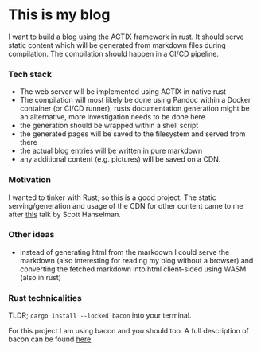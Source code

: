 
# This is my blog

I want to build a blog using the ACTIX framework in rust.
It should serve static content which will be generated from markdown files 
during compilation. The compilation should happen in a CI/CD pipeline.

### Tech stack

* The web server will be implemented using ACTIX in native rust
* The compilation will most likely be done using Pandoc within a Docker container (or CI/CD runner), 
rusts documentation generation might be an alternative, more investigation needs to be done here
* the generation should be wrapped within a shell script
* the generated pages will be saved to the filesystem and served from there
* the actual blog entries will be written in pure markdown
* any additional content (e.g. pictures) will be saved on a CDN.

### Motivation

I wanted to tinker with Rust, so this is a good project.
The static serving/generation and usage of the CDN for other content came to me after 
[this](https://www.youtube.com/watch?v=mE-DGW0CcAk&t=1786s) talk by Scott Hanselman.

### Other ideas

* instead of generating html from the markdown I could serve the markdown 
(also interesting for reading my blog without a browser)
and converting the fetched markdown into html client-sided using WASM (also in rust)

### Rust technicalities

TLDR; `cargo install --locked bacon` into your terminal.

For this project I am using bacon and you should too.
A full description of bacon can be found [here]("https://dystroy.org/bacon/").



